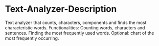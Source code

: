 # Text-Analyzer-Description
Text analyzer that counts, characters, components and finds the most characteristic words.  Functionalities: Counting words, characters and sentences.  Finding the most frequently used words.  Optional: chart of the most frequently occurring.
